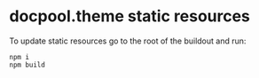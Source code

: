 # docpool.theme static resources

To update static resources go to the root of the buildout and run:

    npm i
    npm build

